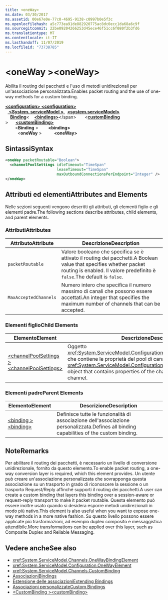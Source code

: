 ```yaml
---
title: <oneWay>
ms.date: 03/30/2017
ms.assetid: 00e67e0e-77c0-4695-9138-c0997b0e5f3c
ms.openlocfilehash: a5c773ea91de882920775ac8dc0ecc1da68a6c9f
ms.sourcegitcommit: 22be09204266253d45ece46f51cc6f080f2b3fd6
ms.translationtype: MT
ms.contentlocale: it-IT
ms.lasthandoff: 11/07/2019
ms.locfileid: "73738785"
---
```

# <a name="oneway"></a><span data-ttu-id="84993-101">\<oneWay ></span><span class="sxs-lookup"><span data-stu-id="84993-101">\<oneWay></span></span>
<span data-ttu-id="84993-102">Abilita il routing dei pacchetti e l'uso di metodi unidirezionali per un'associazione personalizzata.</span><span class="sxs-lookup"><span data-stu-id="84993-102">Enables packet routing and the use of one-way methods for a custom binding.</span></span>  
  
<span data-ttu-id="84993-103">[ **\<configuration>** ](../configuration-element.md)</span><span class="sxs-lookup"><span data-stu-id="84993-103">[**\<configuration>**](../configuration-element.md)</span></span>\
<span data-ttu-id="84993-104">&nbsp;&nbsp;[ **\<System. serviceModel >** ](system-servicemodel.md)</span><span class="sxs-lookup"><span data-stu-id="84993-104">&nbsp;&nbsp;[**\<system.serviceModel>**](system-servicemodel.md)</span></span>\
<span data-ttu-id="84993-105">&nbsp;&nbsp;&nbsp;&nbsp;[**Binding**](bindings.md)\<</span><span class="sxs-lookup"><span data-stu-id="84993-105">&nbsp;&nbsp;&nbsp;&nbsp;[**\<bindings>**](bindings.md)\</span></span>
<span data-ttu-id="84993-106">&nbsp;&nbsp;&nbsp;&nbsp;&nbsp;&nbsp;\<[**customBinding**](custombinding.md) ></span><span class="sxs-lookup"><span data-stu-id="84993-106">&nbsp;&nbsp;&nbsp;&nbsp;&nbsp;&nbsp;[**\<customBinding>**](custombinding.md)</span></span>\
<span data-ttu-id="84993-107">&nbsp;&nbsp;&nbsp;&nbsp;&nbsp;&nbsp;&nbsp;&nbsp;\<**Binding** ></span><span class="sxs-lookup"><span data-stu-id="84993-107">&nbsp;&nbsp;&nbsp;&nbsp;&nbsp;&nbsp;&nbsp;&nbsp;**\<binding>**</span></span>\
<span data-ttu-id="84993-108">&nbsp;&nbsp;&nbsp;&nbsp;&nbsp;&nbsp;&nbsp;&nbsp;&nbsp;&nbsp;\<**oneWay** ></span><span class="sxs-lookup"><span data-stu-id="84993-108">&nbsp;&nbsp;&nbsp;&nbsp;&nbsp;&nbsp;&nbsp;&nbsp;&nbsp;&nbsp;**\<oneWay>**</span></span>  
  
## <a name="syntax"></a><span data-ttu-id="84993-109">Sintassi</span><span class="sxs-lookup"><span data-stu-id="84993-109">Syntax</span></span>  
  
```xml  
<oneWay packetRoutable="Boolean">
  <channelPoolSettings idleTimeout="TimeSpan"
                       leaseTimeout="TimeSpan"
                       maxOutboundConnectionsPerEndpoint="Integer" />
</oneWay>
```  
  
## <a name="attributes-and-elements"></a><span data-ttu-id="84993-110">Attributi ed elementi</span><span class="sxs-lookup"><span data-stu-id="84993-110">Attributes and Elements</span></span>  
 <span data-ttu-id="84993-111">Nelle sezioni seguenti vengono descritti gli attributi, gli elementi figlio e gli elementi padre.</span><span class="sxs-lookup"><span data-stu-id="84993-111">The following sections describe attributes, child elements, and parent elements.</span></span>  
  
### <a name="attributes"></a><span data-ttu-id="84993-112">Attributi</span><span class="sxs-lookup"><span data-stu-id="84993-112">Attributes</span></span>  
  
|<span data-ttu-id="84993-113">Attributo</span><span class="sxs-lookup"><span data-stu-id="84993-113">Attribute</span></span>|<span data-ttu-id="84993-114">Descrizione</span><span class="sxs-lookup"><span data-stu-id="84993-114">Description</span></span>|  
|---------------|-----------------|  
|`packetRoutable`|<span data-ttu-id="84993-115">Valore booleano che specifica se è attivato il routing dei pacchetti.</span><span class="sxs-lookup"><span data-stu-id="84993-115">A Boolean value that specifies whether packet routing is enabled.</span></span> <span data-ttu-id="84993-116">Il valore predefinito è `false`.</span><span class="sxs-lookup"><span data-stu-id="84993-116">The default is `false`.</span></span>|  
|`MaxAcceptedChannels`|<span data-ttu-id="84993-117">Numero intero che specifica il numero massimo di canali che possono essere accettati.</span><span class="sxs-lookup"><span data-stu-id="84993-117">An integer that specifies the maximum number of channels that can be accepted.</span></span>|  
  
### <a name="child-elements"></a><span data-ttu-id="84993-118">Elementi figlio</span><span class="sxs-lookup"><span data-stu-id="84993-118">Child Elements</span></span>  
  
|<span data-ttu-id="84993-119">Elemento</span><span class="sxs-lookup"><span data-stu-id="84993-119">Element</span></span>|<span data-ttu-id="84993-120">Descrizione</span><span class="sxs-lookup"><span data-stu-id="84993-120">Description</span></span>|  
|-------------|-----------------|  
|[<span data-ttu-id="84993-121">\<channelPoolSettings ></span><span class="sxs-lookup"><span data-stu-id="84993-121">\<channelPoolSettings></span></span>](channelpoolsettings.md)|<span data-ttu-id="84993-122">Oggetto <xref:System.ServiceModel.Configuration.ChannelPoolSettingsElement> che contiene le proprietà del pool di canali per il canale corrente.</span><span class="sxs-lookup"><span data-stu-id="84993-122">A <xref:System.ServiceModel.Configuration.ChannelPoolSettingsElement> object that contains properties of the channel pool for the current channel.</span></span>|  
  
### <a name="parent-elements"></a><span data-ttu-id="84993-123">Elementi padre</span><span class="sxs-lookup"><span data-stu-id="84993-123">Parent Elements</span></span>  
  
|<span data-ttu-id="84993-124">Elemento</span><span class="sxs-lookup"><span data-stu-id="84993-124">Element</span></span>|<span data-ttu-id="84993-125">Descrizione</span><span class="sxs-lookup"><span data-stu-id="84993-125">Description</span></span>|  
|-------------|-----------------|  
|[<span data-ttu-id="84993-126">\<binding ></span><span class="sxs-lookup"><span data-stu-id="84993-126">\<binding></span></span>](bindings.md)|<span data-ttu-id="84993-127">Definisce tutte le funzionalità di associazione dell'associazione personalizzata.</span><span class="sxs-lookup"><span data-stu-id="84993-127">Defines all binding capabilities of the custom binding.</span></span>|  
  
## <a name="remarks"></a><span data-ttu-id="84993-128">Note</span><span class="sxs-lookup"><span data-stu-id="84993-128">Remarks</span></span>  
 <span data-ttu-id="84993-129">Per abilitare il routing dei pacchetti, è necessario un livello di conversione unidirezionale, fornito da questo elemento.</span><span class="sxs-lookup"><span data-stu-id="84993-129">To enable packet routing, a one-way conversion layer is required, which this element provides.</span></span> <span data-ttu-id="84993-130">Un utente può creare un'associazione personalizzata che sovrapponga questa associazione su un trasporto in grado di riconoscere la sessione o un trasporto Request/Reply affinché supporti il routing dei pacchetti.</span><span class="sxs-lookup"><span data-stu-id="84993-130">A user can create a custom binding that layers this binding over a session-aware or request-reply transport to make it packet routable.</span></span> <span data-ttu-id="84993-131">Questa elemento può essere inoltre usato quando si desidera esporre metodi unidirezionali in modo più nativo.</span><span class="sxs-lookup"><span data-stu-id="84993-131">This element is also useful when you want to expose one-way methods in a more native fashion.</span></span> <span data-ttu-id="84993-132">Su questo livello possono essere applicate più trasformazioni, ad esempio duplex composito e messaggistica attendibile.</span><span class="sxs-lookup"><span data-stu-id="84993-132">More transformations can be applied over this layer, such as Composite Duplex and Reliable Messaging.</span></span>  
  
## <a name="see-also"></a><span data-ttu-id="84993-133">Vedere anche</span><span class="sxs-lookup"><span data-stu-id="84993-133">See also</span></span>

- <xref:System.ServiceModel.Channels.OneWayBindingElement>
- <xref:System.ServiceModel.Configuration.OneWayElement>
- <xref:System.ServiceModel.Channels.CustomBinding>
- [<span data-ttu-id="84993-134">Associazioni</span><span class="sxs-lookup"><span data-stu-id="84993-134">Bindings</span></span>](../../../wcf/bindings.md)
- [<span data-ttu-id="84993-135">Estensione delle associazioni</span><span class="sxs-lookup"><span data-stu-id="84993-135">Extending Bindings</span></span>](../../../wcf/extending/extending-bindings.md)
- [<span data-ttu-id="84993-136">Associazioni personalizzate</span><span class="sxs-lookup"><span data-stu-id="84993-136">Custom Bindings</span></span>](../../../wcf/extending/custom-bindings.md)
- [<span data-ttu-id="84993-137">\<CustomBinding ></span><span class="sxs-lookup"><span data-stu-id="84993-137">\<customBinding></span></span>](custombinding.md)
